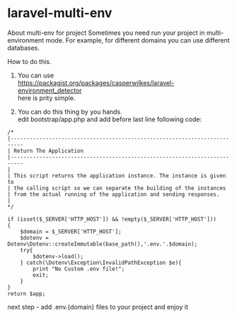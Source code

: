 # laravel-multi-env
About multi-env for project
Sometimes you need run your project in multi-environment mode. For example, for different domains you can use different databases.

How to do this.

1. You can use <br/>
https://packagist.org/packages/casperwilkes/laravel-environment_detector<br/>
here is prity simple.

2. You can do this thing by you hands.<br/>
edit bootstrap/app.php and add before last line following code:
```
/*
|--------------------------------------------------------------------------
| Return The Application
|--------------------------------------------------------------------------
|
| This script returns the application instance. The instance is given to
| the calling script so we can separate the building of the instances
| from the actual running of the application and sending responses.
|
*/

if (isset($_SERVER['HTTP_HOST']) && !empty($_SERVER['HTTP_HOST']))
{
    $domain = $_SERVER['HTTP_HOST'];
    $dotenv = Dotenv\Dotenv::createImmutable(base_path(),'.env.'.$domain);
    try{
        $dotenv->load();
    } catch(\Dotenv\Exception\InvalidPathException $e){
        print "No Custom .env file!";
        exit;
    }
}
return $app;
```

next step - add .env.{domain} files to your project and enjoy it
